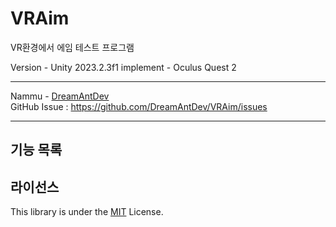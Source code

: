 # VRAim
VR환경에서 에임 테스트 프로그램

Version - Unity 2023.2.3f1
implement - Oculus Quest 2

---
Nammu - [DreamAntDev](https://github.com/DreamAntDev)  
GitHub Issue : https://github.com/DreamAntDev/VRAim/issues  

---

## 기능 목록


## 라이선스
This library is under the [MIT](https://github.com/DreamAntDev/TowerDefense?tab=MIT-1-ov-file) License.
